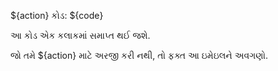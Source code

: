 ${action} કોડ: ${code}

આ કોડ એક કલાકમાં સમાપ્ત થઈ જશે.

જો તમે ${action} માટે અરજી કરી નથી, તો ફક્ત આ ઇમેઇલને અવગણો.
